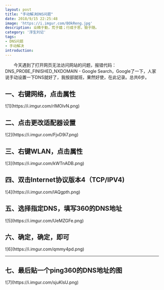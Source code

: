 ```yaml
---
layout: post
title: "手动解决DNS问题"
date: 2018/9/15 22:25:48 
image: 'https://i.imgur.com/BOkReng.jpg'
description: 业精于勤，荒于嬉；行成于思，毁于随。
category: '浮生刘记'
tags:
- DNS问题
- 手动解决
introduction: 
---
```

&emsp;&emsp;今天遇到了打开网页无法访问网站的问题，报错代码：DNS_PROBE_FINISHED_NXDOMAIN - Google Search，Google了一下，人家说手动设置一下DNS就好了，我按部就班，果然好使，在此记录。总共6步。
<br>
<h2>一、右键网络，点击属性</h2>
![1](https://i.imgur.com/rIMOIvN.png)
<h2>二、点击更改适配器设置</h2>
![2](https://i.imgur.com/FjvD9i7.png)
<h2>三、右键WLAN，点击属性</h2>
![3](https://i.imgur.com/kWTnADB.png)
<h2>四、双击Internet协议版本4（TCP/IPV4)</h2>
![4](https://i.imgur.com/IAQgpth.png)
<h2>五、选择指定DNS，填写360的DNS地址</h2>
![5](https://i.imgur.com/UeMZGFe.png)
<h2>六、确定，确定，即可</h2>
![6](https://i.imgur.com/qmmy4pd.png)

<hr />
<h2>七、最后贴一个ping360的DNS地址的图</h2>
![7](https://i.imgur.com/sjuKlsU.png)